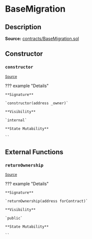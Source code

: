 # BaseMigration

## Description

**Source:** [contracts/BaseMigration.sol](https://github.com/Synthetixio/synthetix/tree/v2.92.0-alpha/contracts/BaseMigration.sol)

## Constructor

### `constructor`

<sub>[Source](https://github.com/Synthetixio/synthetix/tree/v2.92.0-alpha/contracts/BaseMigration.sol#L6)</sub>

??? example "Details"

    **Signature**

    `constructor(address _owner)`

    **Visibility**

    `internal`

    **State Mutability**

    ``

## External Functions

### `returnOwnership`

<sub>[Source](https://github.com/Synthetixio/synthetix/tree/v2.92.0-alpha/contracts/BaseMigration.sol#L9)</sub>

??? example "Details"

    **Signature**

    `returnOwnership(address forContract)`

    **Visibility**

    `public`

    **State Mutability**

    ``
